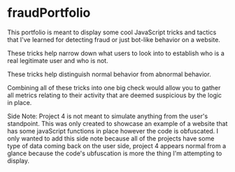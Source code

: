 ﻿# fraudPortfolio
This portfolio is meant to display some cool JavaScript tricks and tactics that I've learned for detecting fraud or just bot-like behavior on a website.

These tricks help narrow down what users to look into to establish who is a real legitimate user and who is not.

These tricks help distinguish normal behavior from abnormal behavior. 

Combining all of these tricks into one big check would allow you to gather all metrics relating to their activity that are deemed suspicious by the logic in place.

Side Note: Project 4 is not meant to simulate anything from the user's standpoint. This was only created to showcase an example of a website that has some javaScript functions in place however the code is obfuscated. I only wanted to add this side note because all of the projects have some type of data coming back on the user side, project 4 appears normal from a glance because the code's ubfuscation is more the thing I'm attempting to display.
